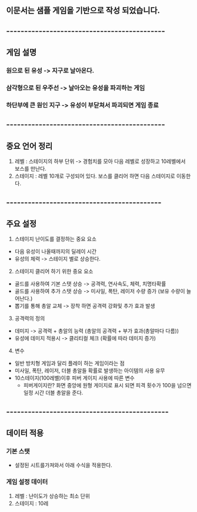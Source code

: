 ## 이문서는 샘플 게임을 기반으로 작성 되었습니다. 
## --------------------------------------------
## 게임 설명
### 원으로 된 유성 -> 지구로 날아온다.
### 삼각형으로 된 우주선 -> 날아오는 유성을 파괴하는 게임
### 하단부에 큰 원인 지구 -> 유성이 부닫쳐서 파괴되면 게임 종료

## --------------------------------------------
## 중요 언어 정리
1) 레벨 : 스테이지의 하부 단위 -> 경험치를 모아 다음 레벨로 성장하고 10레벨에서 보스를 만난다.
2) 스테이지 : 레벨 10개로 구성되어 있다. 보스를 클리어 하면 다음 스테이지로 이동한다.

## -------------------------------------------
## 주요 설정
1) 스테이지 난이도를 결정하는 중요 요소 
  - 다음 유성이 나올때까지의 딜레이 시간
  - 유성의 체력 -> 스테이지 별로 상승한다.
  
2) 스테이지 클리어 하기 위한 중요 요소
  - 골드를 사용하여 기본 스탯 상승 -> 공격력, 연사속도, 체력, 치명타확률
  - 골드를 사용하여 추가 스탯 상승 -> 미사일, 폭탄, 레이저 수량 증가 (보유 수량이 늘어난다.)
  - 뽑기를 통해 총알 교체 -> 장착 하면 공격력 강화및 추가 효과 발생

3) 공격력의 정의 
  - 데미지 -> 공격력 + 총알의 능력 (총알의 공격력 + 부가 효과(총알마다 다름)) 
  - 유성에 데미지 적용시 -> 클리티컬 체크 (확률에 따라 데미지 증가)

4) 변수 
  - 일반 방치형 게임과 달리 플레이 하는 게임이라는 점
  - 미사일,  폭탄, 레이저, 더블 총알들 확률로 발생하는 아이템의 사용 유무
  - 10스테이지(100레벨)이후 피버 게이지 사용에 따른 변수
    - 피버게이지란? 화면 중앙에 원형 게이지로 표시 되면 피격 횟수가 100을 넘으면 일정 시간 더블 총알을 준다.

## ---------------------------------------------
## 데이터 적용
### 기본 스탯
- 설정된 시트를가져와서 아래 수식을 적용한다.




### 게임 설정 데이터 
1) 레벨 : 난이도가 상승하는 최소 단위
2) 스테이지 : 10레





